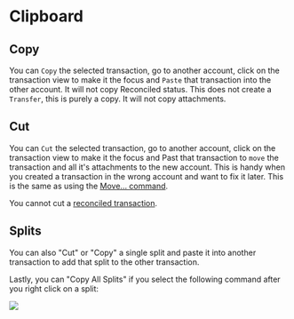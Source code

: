 # Clipboard



## Copy

You can `Copy` the selected transaction, go to another account, click on the transaction view to make it the focus and
`Paste` that transaction into the other account. It will not copy Reconciled status. This does not create a
`Transfer`, this is purely a copy. It will not copy attachments.

## Cut

You can `Cut` the selected transaction, go to another account, click on the transaction view to make it the focus and
Past that transaction to `move` the transaction and all it's attachments to the new account. This is handy when you
created a transaction in the wrong account and want to fix it later. This is the same as using the 
[Move... command](../Accounts/ContextMenu.md).

You cannot cut a [reconciled transaction](../Accounts/BalancingAccounts.md).

## Splits

You can also "Cut" or "Copy" a single split and paste it into another transaction to add that split to the other transaction.

Lastly, you can "Copy All Splits" if you select the following command after you right click on a split:

![](../Images/Clipboard.png)



